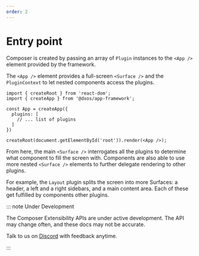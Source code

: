 ```yaml
---
order: 2
---
```


# Entry point

Composer is created by passing an array of `Plugin` instances to the `<App />` element provided by the framework.

The `<App />` element provides a full-screen `<Surface />` and the `PluginContext` to let nested components access the plugins.

```tsx
import { createRoot } from 'react-dom';
import { createApp } from '@dxos/app-framework';

const App = createApp({
  plugins: [
    // ... list of plugins
  ]
})

createRoot(document.getElementById('root')).render(<App />);
```

From here, the main `<Surface />` interrogates all the plugins to determine what component to fill the screen with. Components are also able to use more nested `<Surface />` elements to further delegate rendering to other plugins.

For example, the `Layout` plugin splits the screen into more Surfaces: a header, a left and a right sidebars, and a main content area. Each of these get fulfilled by components other plugins.

::: note Under Development

The Composer Extensibility APIs are under active development. The API may change often, and these docs may not be accurate. 

Talk to us on [Discord](https://discord.gg/eXVfryv3sW) with feedback anytime.

:::